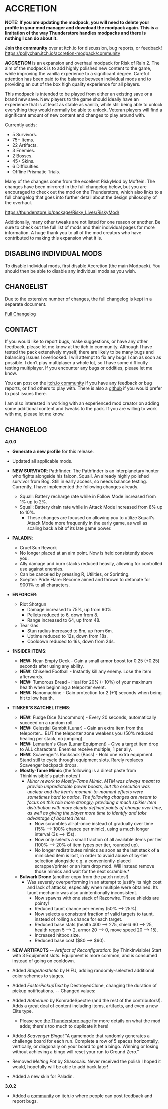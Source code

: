 ACCRETION
=========
**NOTE: If you are updating the modpack, you will need to delete your profile in your mod manager and download the modpack again. This is a limitation of the way Thunderstore handles modpacks and there is nothing I can do about it.**

**Join the community** over at itch.io for discussion, bug reports, or feedback! https://pollychan.itch.io/accretion-modpack/community

***ACCRETION*** is an expansion and overhaul modpack for Risk of Rain 2. The aim of the modpack is to add highly polished new content to the game, while improving the vanilla experience to a significant degree. Careful attention has been paid to the balance between individual mods and to providing an out of the box high quality experience for all players.

This modpack is intended to be played from either an existing save or a brand new save. New players to the game should ideally have an experience that is at least as stable as vanilla, while still being able to unlock everything they would normally be able to unlock. Veteran players will find a significant amount of new content and changes to play around with.

Currently adds:
- 5 Survivors.
- 75+ Items.
- 22 Artifacts.
- 3 Enemies.
- 2 Bosses.
- 45+ Skins.
- 6 Difficulties.
- Offline Prismatic Trials.

Many of the changes come from the excellent RiskyMod by Moffein. The changes have been mirrored in the full changelog below, but you are encouraged to check out the mod on the Thunderstore, which also links to a full changelog that goes into further detail about the design philosophy of the overhaul.

<https://thunderstore.io/package/Risky_Lives/RiskyMod/>

Additionally, many other tweaks are not listed for one reason or another. Be sure to check out the full list of mods and their individual pages for more information. A huge thank you to all of the mod creators who have contributed to making this expansion what it is.

DISABLING INDIVIDUAL MODS
------
To disable individual mods, first disable Accretion (the main Modpack). You should then be able to disable any individual mods as you wish.

CHANGELIST
----------

Due to the extensive number of changes, the full changelog is kept in a separate document.

[Full Changelog](https://docs.google.com/document/d/1GXYCsytmH1DupGy7YKiLaJOb5AGFLu3Hhd8o8UL8JU4/edit?usp=sharing)

CONTACT
----
If you would like to report bugs, make suggestions, or have any other feedback, please let me know at the itch.io community. Although I have tested the pack extensively myself, there are likely to be many bugs and balancing issues I overlooked. I will attempt to fix any bugs I can as soon as possible. I don’t play multiplayer a whole lot, so I have some difficulty testing multiplayer. If you encounter any bugs or oddities, please let me know.

You can post on the [itch.io community](https://pollychan.itch.io/accretion-modpack/community) if you have any feedback or bug reports, or find others to play with. There is also a [github](https://github.com/PollyEdaline/Accretion-Modpack) if you would prefer to post issues there.

I am also interested in working with an experienced mod creator on adding some additional content and tweaks to the pack. If you are willing to work with me, please let me know.

CHANGELOG
----
**4.0.0**
- **Generate a new profile** for this release.
- Updated all applicable mods.
- **NEW SURVIVOR**: Pathfinder. The Pathfinder is an interplanetary hunter who fights alongside his falcon, Squall. An already highly polished survivor from Bog. Still in early access, so needs balance testing. Currently, I have implemented the following changes already.
  - Squall: Battery recharge rate while in Follow Mode increased from 1% up to 2%.
  - Squall: Battery drain rate while in Attack Mode increased from 8% up to 10%.
    - These changes are focused on allowing you to utilize Squall's Attack Mode more frequently in the early game, as well as scaling back a bit of its late game power.
- **PALADIN**:
  - Cruel Sun Rework
  - No longer placed at an aim point. Now is held consistently above you.
  - Ally damage and burn stacks reduced heavily, allowing for controlled use against enemies.
  - Can be canceled by pressing R, Utilities, or Sprinting.
  - Scepter: Pride Flare: Become aimed and thrown to detonate for 9001% to all characters.
- **ENFORCER**:
  - Riot Shotgun
    - Damage increased to 75%, up from 60%.
    - Pellets reduced to 6, down from 8.
    - Range increased to 64, up from 48.
  - Tear Gas
    - Stun radius increased to 8m, up from 6m.
    - Uptime reduced to 12s, down from 18s.
    - Cooldown reduced to 16s, down from 24s.
- **1NSIDER ITEMS**:
  - **NEW:** Near-Empty Deck - Gain a small armor boost for 0.25 (+0.25) seconds after using any ability.
  - **NEW:** Chiseled Football - Instantly kill any enemy. Lose the item afterwards.
  - **NEW:** Tumorous Bread - Heal for 20% (+10%) of your maximum health when beginning a teleporter event.
  - **NEW:** Nanomachine - Gain protection for 2 (+1) seconds when being hit to low health.
- **TINKER'S SATCHEL ITEMS**:
  - **NEW:** Fudge Dice (Uncommon) - Every 20 seconds, automatically succeed on a random roll.
  - **NEW:** Celestial Gambit (Lunar) - Gain an extra item from the teleporter... BUT the teleporter zone weakens you (50% reduced healing per stack, no jumping).
  - **NEW:** Lemurian's Claw (Lunar Equipment) - Give a target item drop to ALL characters. Enemies receive multiple, 1 per ally.
  - **NEW:** Scavenger's Rucksack (Boss) - Hold one extra equipment. Stand still to cycle through equipment slots. Rarely replaces Scavenger backpack drops.
  - **Mostly-Tame Mimic** (the following is a direct paste from ThinkInvisible's patch notes!)
    - *Minor rework to Mostly-Tame Mimic. MTM was always meant to provide unpredictable power boosts, but the execution was unclear and the item's moment-to-moment effects were sometimes hard to notice. The following changes are meant to focus on this role more strongly; providing a much spikier item distribution with more clearly defined points of change over time, as well as giving the player more time to identify and take advantage of boosted items.*
      - Now scrambles all-at-once instead of gradually over time (15% --> 100% chance per mimic), using a much longer interval (3s --> 15s).
      - Now only selects a small fraction of all available items per tier (100% --> 20% of item types per tier, rounded up).
      - No longer redistributes mimics as soon as the last stack of a mimicked item is lost, in order to avoid abuse of by-tier selection alongside e.g. a conveniently-placed scrapper/printer or an item drop mod. Will instead remove those mimics and wait for the next scramble.*
  - **Bulwark Drone** (another copy from the patch notes!)
    - Was severely overperforming in an attempt to justify its high cost and lack of attacks, especially when multiple were obtained. Its taunt mechanic was also unintentionally inconsistent.
      - Now spawns with one stack of Razorwire. Those shields are pointy!
      - Reduced taunt chance per enemy (50% --> 25%).
      - Now selects a consistent fraction of valid targets to taunt, instead of rolling a chance for each target.
      - Reduced base stats (health 400 --> 275, shield 60 --> 25, health regen 5 --> 2, armor 20 --> 0, move speed 20 --> 15).
      - Increased hitbox size.
      - Reduced base cost ($80 --> $60).
- **NEW ARTIFACTS**
-- *Artifact of Reconfiguration*: (by ThinkInvisible) Start with 3 Equipment slots. Equipment is more common, and is consumed instead of going on cooldown.
- Added *StageAesthetic* by HIFU, adding randomly-selected additional color schemes to stages.
- Added *FasterPickupText* by DestroyedClone, changing the duration of pickup notifications.
-- Changed values:
- Added *Aetherium* by KomradeSpectre (and the rest of the contributors!). Adds a great deal of content including items, artifacts, and even a new Elite type.
  - Please see [the Thunderstore page](https://thunderstore.io/package/KomradeSpectre/Aetherium/) for more details on what the mod adds; there's too much to duplicate it here!
- Added *Scavenger Bingo*! "A gamemode that randomly generates a challenge board for each run. Complete a row of 5 spaces horizontally, vertically, or diagonally on your board to get a bingo. Winning or losing without achieving a bingo will reset your run to Ground Zero."
- Removed *Melting Pot* by Shasocais. Never received the polish I hoped it would, hopefully will be able to add back later!

- Added a new skin for Paladin.

**3.0.2**
- Added a [community](https://pollychan.itch.io/accretion-modpack/community) on itch.io where people can post feedback and report bugs.